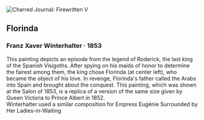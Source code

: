 <div class="artwork-of-the-day">
  <div class="container">
    <div class="img-wrapper">
      <img
        src="https://uploads4.wikiart.org/images/franz-xaver-winterhalter/florinda.jpg!Large.jpg"
        alt="Charred Journal: Firewritten V" />
    </div>
    <div class="artwork-detail">
      <div class="artwork-origin"> 
        <h2 class="artwork-name">Florinda</h2>
        <h3 class="artist">
          Franz Xaver Winterhalter
                    ·  1853
        </h3>
      </div>
      <p class="description">
        <span class="artwork-description-text ng-binding" ng-bind-html="viewModel.ArtworkOfTheDay.Description | unsafe">This painting depicts an episode from the legend of Roderick, the last king of the Spanish Visigoths. After spying on his maids of honor to determine the fairest among them, the king chose Florinda (at center left), who became the object of his love. In revenge, Florinda's father called the Arabs into Spain and brought about the conquest. This painting, which was shown at the Salon of 1853, is a replica of a version of the same size given by Queen Victoria to Prince Albert in 1852.
<br>Winterhalter used a similar composition for Empress Eugénie Surrounded by Her Ladies-in-Waiting</span>
                        <div class="text-shadow-container" ng-show="showShadow" style=""></div>
      </p>
    </div>
  </div>

</div>
